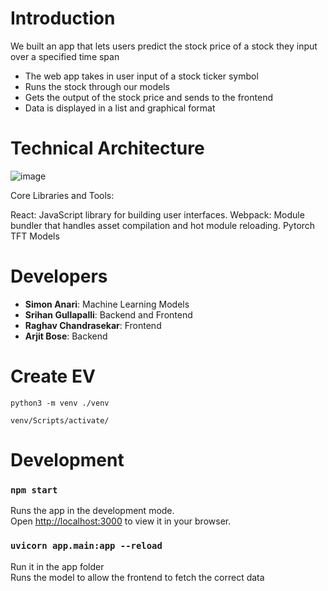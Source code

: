 # Introduction


We built an app that lets users predict the stock price of a stock they input over a specified time span
- The web app takes in user input of a stock ticker symbol
- Runs the stock through our models
- Gets the output of the stock price and sends to the frontend
- Data is displayed in a list and graphical format


# Technical Architecture

![image](https://github.com/user-attachments/assets/4d0e75c4-b82c-42aa-9802-71b1a3f0a912)

Core Libraries and Tools:

React: JavaScript library for building user interfaces.
Webpack: Module bundler that handles asset compilation and hot module reloading.
Pytorch
TFT Models


# Developers

- **Simon Anari**: Machine Learning Models
- **Srihan Gullapalli**: Backend and Frontend 
- **Raghav Chandrasekar**: Frontend
- **Arjit Bose**: Backend

# Create EV



```
python3 -m venv ./venv
```




```
venv/Scripts/activate/
```

# Development

### `npm start`

Runs the app in the development mode.\
Open [http://localhost:3000](http://localhost:3000) to view it in your browser.

### `uvicorn app.main:app --reload` 
Run it in the app folder\
Runs the model to allow the frontend to fetch the correct data
